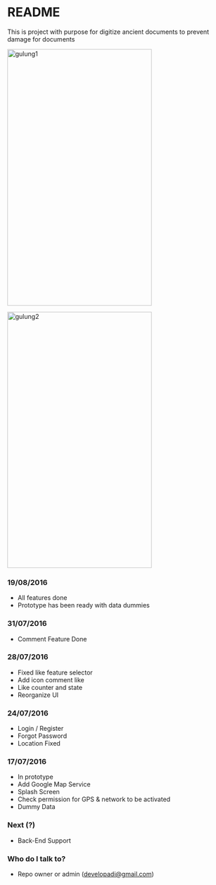 # README #

This is project with purpose for digitize ancient documents to prevent damage for documents

<a data-flickr-embed="true" data-header="true" data-footer="true" data-context="true"  href="https://www.flickr.com/photos/95322148@N05/28290344811/in/dateposted-public/" title="gulung1"><img src="https://c4.staticflickr.com/9/8809/28290344811_65b7c25d0b_z.jpg" width="328" height="583" alt="gulung1"></a><script async src="//embedr.flickr.com/assets/client-code.js" charset="utf-8"></script>

<a data-flickr-embed="true" data-header="true" data-footer="true" data-context="true"  href="https://www.flickr.com/photos/95322148@N05/28290344701/in/dateposted-public/" title="gulung2"><img src="https://c6.staticflickr.com/9/8684/28290344701_b6f29f0f4a_z.jpg" width="328" height="582" alt="gulung2"></a><script async src="//embedr.flickr.com/assets/client-code.js" charset="utf-8"></script>

### 19/08/2016 ###
* All features done
* Prototype has been ready with data dummies

### 31/07/2016 ###
* Comment Feature Done

### 28/07/2016 ###
* Fixed like feature selector
* Add icon comment like
* Like counter and state
* Reorganize UI

### 24/07/2016 ###

* Login / Register
* Forgot Password
* Location Fixed

### 17/07/2016 ###

* In prototype
* Add Google Map Service
* Splash Screen
* Check permission for GPS & network to be activated
* Dummy Data

### Next (?) ###

* Back-End Support

### Who do I talk to? ###

* Repo owner or admin (developadi@gmail.com)
